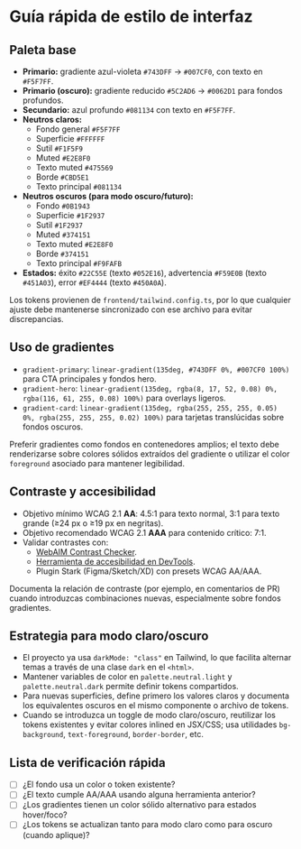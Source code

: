 # Guía rápida de estilo de interfaz

## Paleta base
- **Primario:** gradiente azul-violeta `#743DFF` → `#007CF0`, con texto en `#F5F7FF`.
- **Primario (oscuro):** gradiente reducido `#5C2AD6` → `#0062D1` para fondos profundos.
- **Secundario:** azul profundo `#081134` con texto en `#F5F7FF`.
- **Neutros claros:**
  - Fondo general `#F5F7FF`
  - Superficie `#FFFFFF`
  - Sutil `#F1F5F9`
  - Muted `#E2E8F0`
  - Texto muted `#475569`
  - Borde `#CBD5E1`
  - Texto principal `#081134`
- **Neutros oscuros (para modo oscuro/futuro):**
  - Fondo `#0B1943`
  - Superficie `#1F2937`
  - Sutil `#1F2937`
  - Muted `#374151`
  - Texto muted `#E2E8F0`
  - Borde `#374151`
  - Texto principal `#F9FAFB`
- **Estados:** éxito `#22C55E` (texto `#052E16`), advertencia `#F59E0B` (texto `#451A03`), error `#EF4444` (texto `#450A0A`).

Los tokens provienen de `frontend/tailwind.config.ts`, por lo que cualquier ajuste debe mantenerse sincronizado con ese archivo para evitar discrepancias.

## Uso de gradientes
- `gradient-primary`: `linear-gradient(135deg, #743DFF 0%, #007CF0 100%)` para CTA principales y fondos hero.
- `gradient-hero`: `linear-gradient(135deg, rgba(8, 17, 52, 0.08) 0%, rgba(116, 61, 255, 0.08) 100%)` para overlays ligeros.
- `gradient-card`: `linear-gradient(135deg, rgba(255, 255, 255, 0.05) 0%, rgba(255, 255, 255, 0.02) 100%)` para tarjetas translúcidas sobre fondos oscuros.

Preferir gradientes como fondos en contenedores amplios; el texto debe renderizarse sobre colores sólidos extraídos del gradiente o utilizar el color `foreground` asociado para mantener legibilidad.

## Contraste y accesibilidad
- Objetivo mínimo WCAG 2.1 **AA**: 4.5:1 para texto normal, 3:1 para texto grande (≥24 px o ≥19 px en negritas).
- Objetivo recomendado WCAG 2.1 **AAA** para contenido crítico: 7:1.
- Validar contrastes con:
  - [WebAIM Contrast Checker](https://webaim.org/resources/contrastchecker/).
  - [Herramienta de accesibilidad en DevTools](https://developer.chrome.com/docs/devtools/accessibility/reference/#contrast).
  - Plugin Stark (Figma/Sketch/XD) con presets WCAG AA/AAA.

Documenta la relación de contraste (por ejemplo, en comentarios de PR) cuando introduzcas combinaciones nuevas, especialmente sobre fondos gradientes.

## Estrategia para modo claro/oscuro
- El proyecto ya usa `darkMode: "class"` en Tailwind, lo que facilita alternar temas a través de una clase `dark` en el `<html>`.
- Mantener variables de color en `palette.neutral.light` y `palette.neutral.dark` permite definir tokens compartidos.
- Para nuevas superficies, define primero los valores claros y documenta los equivalentes oscuros en el mismo componente o archivo de tokens.
- Cuando se introduzca un toggle de modo claro/oscuro, reutilizar los tokens existentes y evitar colores inlined en JSX/CSS; usa utilidades `bg-background`, `text-foreground`, `border-border`, etc.

## Lista de verificación rápida
- [ ] ¿El fondo usa un color o token existente?
- [ ] ¿El texto cumple AA/AAA usando alguna herramienta anterior?
- [ ] ¿Los gradientes tienen un color sólido alternativo para estados hover/foco?
- [ ] ¿Los tokens se actualizan tanto para modo claro como para oscuro (cuando aplique)?
